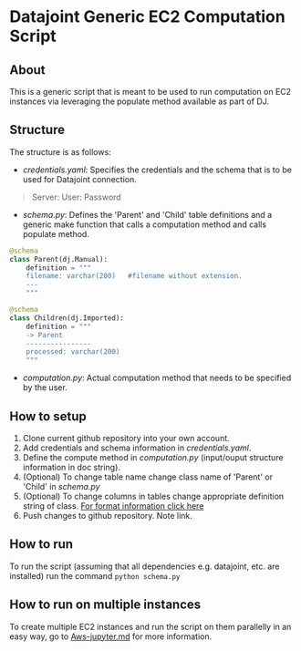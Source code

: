 # Datajoint Generic EC2 Computation Script

## About

This is a generic script that is meant to be used to run computation on EC2 instances via leveraging the populate method available as part of DJ. 

## Structure

The structure is as follows:

* *credentials.yaml*: Specifies the credentials and the schema that is to be used for Datajoint connection.
>   Server:
>   User:
> Password
* *schema.py*: Defines the 'Parent' and 'Child' table definitions and a generic make function that calls a computation method and calls populate method. 
```python
@schema
class Parent(dj.Manual):
    definition = """
    filename: varchar(200)   #filename without extension.
    ---
    """ 

@schema
class Children(dj.Imported):
    definition = """
    -> Parent
    ----------------
    processed: varchar(200)
    """
```

* *computation.py*: Actual computation method that needs to be specified by the user.

## How to setup

1. Clone current github repository into your own account.
2. Add credentials and schema information in *credentials.yaml*.
3. Define the compute method in *computation.py* (input/ouput structure information in doc string).
4. (Optional) To change table name change class name of 'Parent' or 'Child' in *schema.py*
5. (Optional) To change columns in tables change appropriate definition string of class. [For format information click here](https://docs.datajoint.io/python/definition/03-Table-Definition.html)
6. Push changes to github repository. Note link.

## How to run

To run the script (assuming that all dependencies e.g. datajoint, etc. are installed) run the command `python schema.py` 

## How to run on multiple instances 

To create multiple EC2 instances and run the script on them parallelly in an easy way, go to [Aws-jupyter.md](Aws-jupyter.md) for more information.
